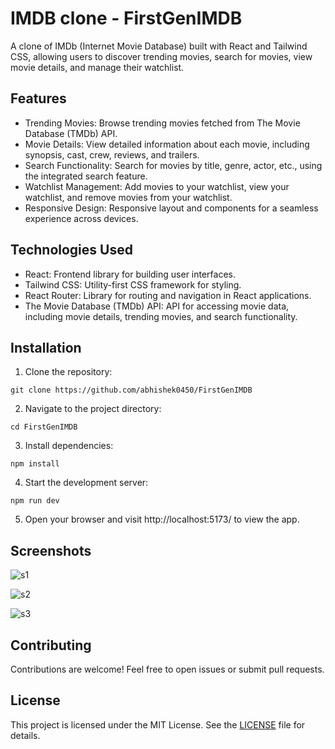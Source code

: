 # IMDB clone - FirstGenIMDB

A clone of IMDb (Internet Movie Database) built with React and Tailwind CSS, allowing users to discover trending movies, search for movies, view movie details, and manage their watchlist.

## Features

* Trending Movies: Browse trending movies fetched from The Movie Database (TMDb) API.
* Movie Details: View detailed information about each movie, including synopsis, cast, crew, reviews, and trailers.
* Search Functionality: Search for movies by title, genre, actor, etc., using the integrated search feature.
* Watchlist Management: Add movies to your watchlist, view your watchlist, and remove movies from your watchlist.
* Responsive Design: Responsive layout and components for a seamless experience across devices.

## Technologies Used

* React: Frontend library for building user interfaces.
* Tailwind CSS: Utility-first CSS framework for styling.
* React Router: Library for routing and navigation in React applications.
* The Movie Database (TMDb) API: API for accessing movie data, including movie details, trending movies, and search functionality.

## Installation

1. Clone the repository:

```
git clone https://github.com/abhishek0450/FirstGenIMDB

```

2.  Navigate to the project directory:

```
cd FirstGenIMDB

```

3. Install dependencies:

```
npm install

```

4. Start the development server:

```
npm run dev
```

5. Open your browser and visit  http://localhost:5173/ to view the app.

## Screenshots

![s1](https://github.com/abhishek0450/FirstGenIMDB/assets/108532955/1a2acbe3-d5fc-42b7-9c20-c8fc172585fe)

![s2](https://github.com/abhishek0450/FirstGenIMDB/assets/108532955/080501dc-7bab-4a11-93c9-608c022c6c3c)

![s3](https://github.com/abhishek0450/FirstGenIMDB/assets/108532955/aacef6f7-2ab5-4ab5-bcb2-7515921cb501)



## Contributing

Contributions are welcome! Feel free to open issues or submit pull requests.

## License

This project is licensed under the MIT License. See the [LICENSE](./LICENSE.md) file for details.
 
